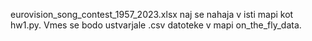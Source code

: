 
eurovision_song_contest_1957_2023.xlsx naj se nahaja v isti mapi kot hw1.py.
Vmes se bodo ustvarjale .csv datoteke v mapi on_the_fly_data.

